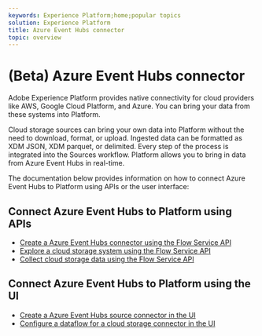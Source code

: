 ```yaml
---
keywords: Experience Platform;home;popular topics
solution: Experience Platform
title: Azure Event Hubs connector
topic: overview
---
```


# (Beta) Azure Event Hubs connector

Adobe Experience Platform provides native connectivity for cloud providers like AWS, Google Cloud Platform, and Azure. You can bring your data from these systems into Platform.

Cloud storage sources can bring your own data into Platform without the need to download, format, or upload. Ingested data can be formatted as XDM JSON, XDM parquet, or delimited. Every step of the process is integrated into the Sources workflow. Platform allows you to bring in data from Azure Event Hubs in real-time.

The documentation below provides information on how to connect Azure Event Hubs to Platform using APIs or the user interface:

## Connect Azure Event Hubs to Platform using APIs

- [Create a Azure Event Hubs connector using the Flow Service API](../../tutorials/api/create/cloud-storage/eventhub.md)
- [Explore a cloud storage system using the Flow Service API](../../tutorials/api/explore/cloud-storage.md)
- [Collect cloud storage data using the Flow Service API](../../tutorials/api/collect/cloud-storage.md)

## Connect Azure Event Hubs to Platform using the UI

- [Create a Azure Event Hubs source connector in the UI](../../tutorials/ui/create/cloud-storage/eventhub.md)
- [Configure a dataflow for a cloud storage connector in the UI](../../tutorials/ui/dataflow/streaming/cloud-storage.md)